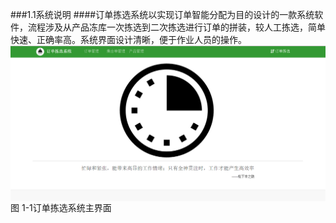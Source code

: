 ###1.1系统说明
####订单拣选系统以实现订单智能分配为目的设计的一款系统软件，流程涉及从产品冻库一次拣选到二次拣选进行订单的拼装，较人工拣选，简单快速、正确率高。系统界面设计清晰，便于作业人员的操作。 
<img src="images/订单拣选系统介绍.png"  alt ="图 1-1订单拣选系统主界面" align=center />
图 1-1订单拣选系统主界面